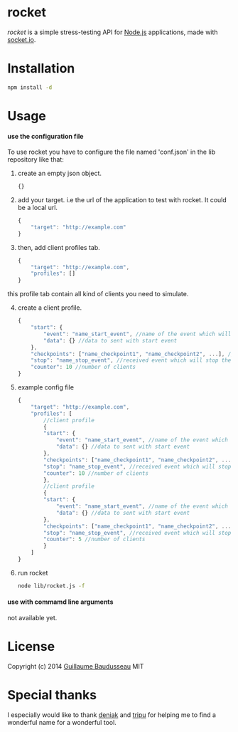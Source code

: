 
# rocket

*rocket* is a simple stress-testing API for [Node.js](http://nodejs.org/) applications, made with [socket.io](https://github.com/Automattic/socket.io).

# Installation

```bash
npm install -d
```

# Usage

#### use the configuration file
To use rocket you have to configure the file named 'conf.json' in the lib repository like that:

1. create an empty json object.

	```javascript
	{}
	```

2. add your target. i.e the url of the application to test with rocket. It could be a local url.

	```javascript
	{
		"target": "http://example.com"
	}
	```

3. then, add client profiles tab.

	```javascript
	{
		"target": "http://example.com",
		"profiles": []
	}
	```

this profile tab contain all kind of clients you need to simulate.

4. create a client profile.

	```javascript
	{
		"start": {
			"event": "name_start_event", //name of the event which will start the application
			"data": {} //data to sent with start event
		},
		"checkpoints": ["name_checkpoint1", "name_checkpoint2", ...], //checkpoints event received by the server side
		"stop": "name_stop_event", //received event which will stop the client
		"counter": 10 //number of clients
	}
	```

5. example config file

	```javascript
	{
		"target": "http://example.com",
		"profiles": [
			//client profile
			{
			"start": {
				"event": "name_start_event", //name of the event which will start the application
				"data": {} //data to sent with start event
			},
			"checkpoints": ["name_checkpoint1", "name_checkpoint2", ...], //checkpoints event received by the server side
			"stop": "name_stop_event", //received event which will stop the client
			"counter": 10 //number of clients
			},
			//client profile
			{
			"start": {
				"event": "name_start_event", //name of the event which will start the application
				"data": {} //data to sent with start event
			},
			"checkpoints": ["name_checkpoint1", "name_checkpoint2", ...], //checkpoints event received by the server side
			"stop": "name_stop_event", //received event which will stop the client
			"counter": 5 //number of clients
			}
		]
	}
	```

6. run rocket

	```bash
	node lib/rocket.js -f
	```

#### use with commamd line arguments
not available yet.

# License

Copyright (c) 2014 [Guillaume Baudusseau](https://github.com/guibbs)
MIT

# Special thanks

I especially would like to thank [deniak](https://github.com/deniak) and [tripu](https://github.com/tripu) for helping me to find a wonderful name for a wonderful tool.

